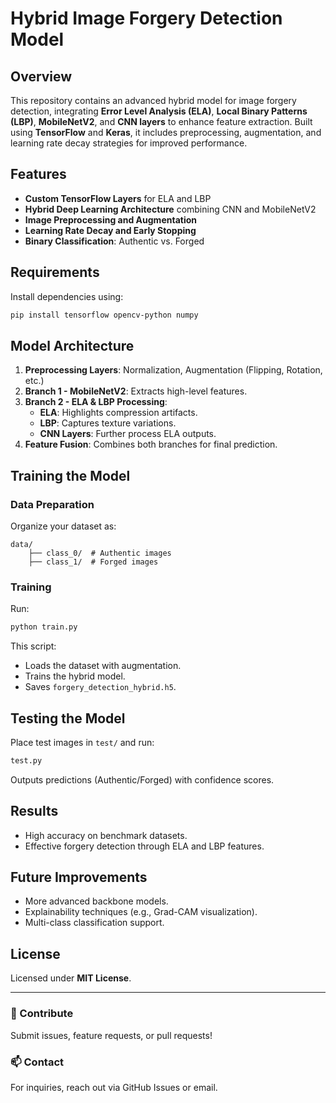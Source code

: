 # Hybrid Image Forgery Detection Model

## Overview
This repository contains an advanced hybrid model for image forgery detection, integrating **Error Level Analysis (ELA)**, **Local Binary Patterns (LBP)**, **MobileNetV2**, and **CNN layers** to enhance feature extraction. Built using **TensorFlow** and **Keras**, it includes preprocessing, augmentation, and learning rate decay strategies for improved performance.

## Features
- **Custom TensorFlow Layers** for ELA and LBP
- **Hybrid Deep Learning Architecture** combining CNN and MobileNetV2
- **Image Preprocessing and Augmentation**
- **Learning Rate Decay and Early Stopping**
- **Binary Classification**: Authentic vs. Forged

## Requirements
Install dependencies using:
```bash
pip install tensorflow opencv-python numpy
```

## Model Architecture
1. **Preprocessing Layers**: Normalization, Augmentation (Flipping, Rotation, etc.)
2. **Branch 1 - MobileNetV2**: Extracts high-level features.
3. **Branch 2 - ELA & LBP Processing**:
   - **ELA**: Highlights compression artifacts.
   - **LBP**: Captures texture variations.
   - **CNN Layers**: Further process ELA outputs.
4. **Feature Fusion**: Combines both branches for final prediction.

## Training the Model
### Data Preparation
Organize your dataset as:
```
data/
    ├── class_0/  # Authentic images
    ├── class_1/  # Forged images
```
### Training
Run:
```python
python train.py
```
This script:
- Loads the dataset with augmentation.
- Trains the hybrid model.
- Saves `forgery_detection_hybrid.h5`.

## Testing the Model
Place test images in `test/` and run:
```python
test.py
```
Outputs predictions (Authentic/Forged) with confidence scores.

## Results
- High accuracy on benchmark datasets.
- Effective forgery detection through ELA and LBP features.

## Future Improvements
- More advanced backbone models.
- Explainability techniques (e.g., Grad-CAM visualization).
- Multi-class classification support.

## License
Licensed under **MIT License**.

---
### 🚀 Contribute
Submit issues, feature requests, or pull requests!

### 📫 Contact
For inquiries, reach out via GitHub Issues or email.

